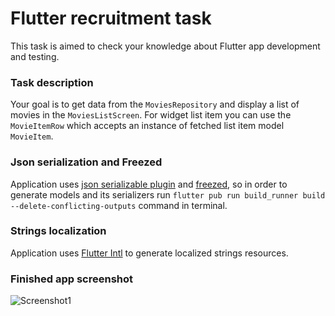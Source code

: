 # Flutter recruitment task

This task is aimed to check your knowledge about Flutter app development and testing.

### Task description
Your goal is to get data from the `MoviesRepository` and display a list of movies in the `MoviesListScreen`. 
For widget list item you can use the `MovieItemRow` which accepts an instance of fetched list item model `MovieItem`.

### Json serialization and Freezed
Application uses [json serializable plugin](https://pub.dev/packages/json_serializable) and [freezed](https://pub.dev/packages/freezed), so in order to generate models and its serializers run `flutter pub run build_runner build --delete-conflicting-outputs` command in terminal.

### Strings localization
Application uses [Flutter Intl](https://plugins.jetbrains.com/plugin/13666-flutter-intl) to generate localized strings resources.

### Finished app screenshot

![Screenshot1](https://raw.githubusercontent.com/netguru/flutter-recruitment-task/master/previews/Screenshot_1.png)

